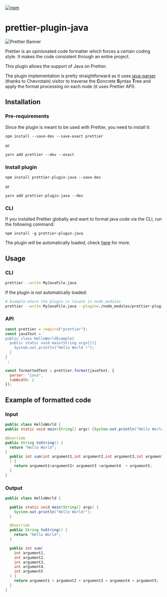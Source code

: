 [![npm](https://img.shields.io/npm/v/prettier-plugin-java.svg)](https://www.npmjs.com/package/prettier-plugin-java)

# prettier-plugin-java

![Prettier Banner](https://raw.githubusercontent.com/prettier/prettier-logo/master/images/prettier-banner-light.png)

Prettier is an opinionated code formatter which forces a certain coding style. It makes the code consistent through an entire project.

This plugin allows the support of Java on Prettier.

The plugin implementation is pretty straightforward as it uses [java-parser](../java-parser) (thanks to Chevrotain) visitor to traverse the **C**oncrete **S**yntax **T**ree and apply the format processing on each node (it uses Prettier API).

## Installation

### Pre-requirements

Since the plugin is meant to be used with Prettier, you need to install it:

`npm install --save-dev --save-exact prettier`

or

`yarn add prettier --dev --exact`

### Install plugin

`npm install prettier-plugin-java --save-dev`

or

`yarn add prettier-plugin-java --dev`

### CLI

If you installed Prettier globally and want to format java code via the CLI, run the following command:

`npm install -g prettier-plugin-java`

The plugin will be automatically loaded, check [here](https://prettier.io/docs/en/plugins.html#using-plugins) for more.

## Usage

### CLI

```bash
prettier --write MyJavaFile.java
```

If the plugin is not automatically loaded:

```bash
# Example where the plugin is locate in node_modules
prettier --write MyJavaFile.java --plugin=./node_modules/prettier-plugin-java
```

### API

```javascript
const prettier = require("prettier");
const javaText = `
public class HelloWorldExample{
  public static void main(String args[]){
    System.out.println("Hello World !");
  }
}
`;

const formattedText = prettier.format(javaText, {
  parser: "java",
  tabWidth: 2
});
```

## Example of formatted code

### Input

```java
public class HelloWorld {
public static void main(String[] args) {System.out.println("Hello World!");;;;;}

@Override
public String toString() {
  return "Hello World";
}
  public int sum(int argument1,int argument2,int argument3,int argument4,int argument5
  ) {
    return argument1+argument2+ argument3 +argument4  + argument5;
  }
}
```

### Output

```java
public class HelloWorld {

  public static void main(String[] args) {
    System.out.println("Hello World!");
  }

  @Override
  public String toString() {
    return "Hello World";
  }

  public int sum(
    int argument1,
    int argument2,
    int argument3,
    int argument4,
    int argument5
  ) {
    return argument1 + argument2 + argument3 + argument4 + argument5;
  }
}
```
